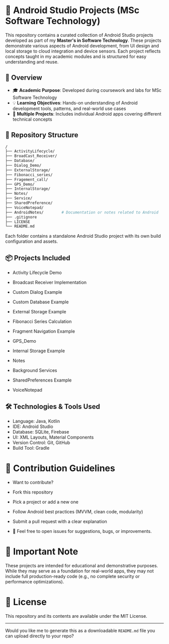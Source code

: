 # 📱 Android Studio Projects (MSc Software Technology)

This repository contains a curated collection of Android Studio projects developed as part of my **Master's in Software Technology**. These projects demonstrate various aspects of Android development, from UI design and local storage to cloud integration and device sensors. Each project reflects concepts taught in my academic modules and is structured for easy understanding and reuse.



## 📌 Overview

- 🎓 **Academic Purpose**: Developed during coursework and labs for MSc Software Technology
- 💡 **Learning Objectives**: Hands-on understanding of Android development tools, patterns, and real-world use cases
- 📁 **Multiple Projects**: Includes individual Android apps covering different technical concepts



## 📁 Repository Structure

```bash
/
├── ActivityLifecycle/
├── BroadCast_Receiver/
├── Database/
├── Dialog_Demo/
├── ExternalStorage/
├── Fibonacci_series/
├── Fragement_call/
├── GPS_Demo/
├── InternalStorage/
├── Notes/
├── Service/
├── SharedPreference/
├── VoiceNotepad/
├── AndroidNotes/        # Documentation or notes related to Android
├── .gitignore
├── LICENSE
└── README.md
```

Each folder contains a standalone Android Studio project with its own build configuration and assets.

## 📦 Projects Included

- Activity Lifecycle Demo

- Broadcast Receiver Implementation

- Custom Dialog Example

- Custom Database Example

- External Storage Example

- Fibonacci Series Calculation

- Fragment Navigation Example

- GPS_Demo 

- Internal Storage Example

- Notes

- Background Services

- SharedPreferences Example

- VoiceNotepad


## 🛠 Technologies & Tools Used

- Language: Java, Kotlin  
- IDE: Android Studio  
- Database: SQLite, Firebase  
- UI: XML Layouts, Material Components  
- Version Control: Git, GitHub  
- Build Tool: Gradle  

# 🤝 Contribution Guidelines

- Want to contribute?

- Fork this repository

- Pick a project or add a new one

- Follow Android best practices (MVVM, clean code, modularity)

- Submit a pull request with a clear explanation

- 🧪 Feel free to open issues for suggestions, bugs, or improvements.



# 📢 Important Note

These projects are intended for educational and demonstrative purposes.
While they may serve as a foundation for real-world apps, they may not include full production-ready code (e.g., no complete security or performance optimizations).



# 📄 License
This repository and its contents are available under the MIT License.

---

Would you like me to generate this as a downloadable `README.md` file you can upload directly to your repo?


